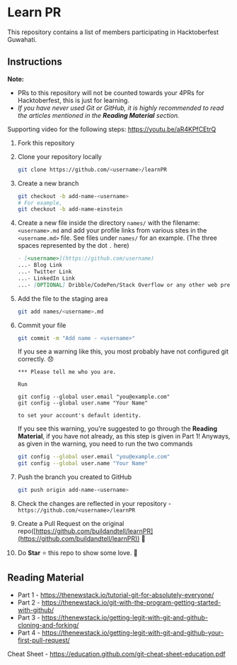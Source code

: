 # Learn PR
This repository contains a list of members participating in Hacktoberfest Guwahati.

## Instructions

**Note:**
- PRs to this repository will not be counted towards your 4PRs for Hacktoberfest, this is just for learning.
- _If you have never used Git or GitHub, it is highly recommended to read the articles mentioned in the **Reading Material** section._

Supporting video for the following steps: https://youtu.be/aR4KPfCEtrQ

1. Fork this repository
2. Clone your repository locally
   ```sh
   git clone https://github.com/<username>/learnPR
   ```
3. Create a new branch
   ```sh
   git checkout -b add-name-<username>
   # For example,
   git checkout -b add-name-einstein
   ```
4. Create a new file inside the directory `names/` with the filename: `<username>.md` and add your profile links from various sites in the `<username.md>` file. See files under `names/` for an example. (The three spaces represented by the dot `.` here)
   ```md
   - [<username>](https://github.com/username)
   ...- Blog Link
   ...- Twitter Link
   ...- LinkedIn Link
   ...- [OPTIONAL] Dribble/CodePen/Stack Overflow or any other web presence
   ```
5. Add the file to the staging area
   ```sh
   git add names/<username>.md
   ```
6. Commit your file
   ```sh
   git commit -m "Add name - <username>"
   ```

   If you see a warning like this, you most probably have not configured git correctly. 😞
   ```
   *** Please tell me who you are.

   Run

   git config --global user.email "you@example.com"
   git config --global user.name "Your Name"

   to set your account's default identity.
   ```
   If you see this warning, you're suggested to go through the **Reading Material**, if you have not already, as this step is given in Part 1! Anyways, as given in the warning, you need to run the two commands
   ```sh
   git config --global user.email "you@example.com"
   git config --global user.name "Your Name"
   ```


7. Push the branch you created to GitHub
   ```sh
   git push origin add-name-<username>
   ```
7. Check the changes are reflected in your repository - `https://github.com/<username>/learnPR`
8. Create a Pull Request on the original repo([https://github.com/buildandtell/learnPR](https://github.com/buildandtell/learnPR)) 🚀
9. Do **Star** ⭐ this repo to show some love. 🤩


## Reading Material

- Part 1 - https://thenewstack.io/tutorial-git-for-absolutely-everyone/
- Part 2 - https://thenewstack.io/git-with-the-program-getting-started-with-github/
- Part 3 - https://thenewstack.io/getting-legit-with-git-and-github-cloning-and-forking/
- Part 4 - https://thenewstack.io/getting-legit-with-git-and-github-your-first-pull-request/

Cheat Sheet - https://education.github.com/git-cheat-sheet-education.pdf
